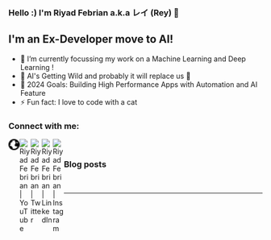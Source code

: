 ### Hello :) I'm Riyad Febrian a.k.a レイ (Rey) 👋

## I'm an Ex-Developer move to AI!

- 🔭 I’m currently focussing my work on a Machine Learning and Deep Learning !
- 🌱 AI's Getting Wild and probably it will replace us 🤣
- 🥅 2024 Goals: Building High Performance Apps with Automation and AI Feature
- ⚡ Fun fact: I love to code with a cat

### Connect with me:

[<img align="left" alt="wwww.riyadfebrian.com" width="22px" src="https://raw.githubusercontent.com/iconic/open-iconic/master/svg/globe.svg" />][website]
[<img align="left" alt="Riyad Febrian | YouTube" width="22px" src="https://cdn.jsdelivr.net/npm/simple-icons@v3/icons/youtube.svg" />][youtube]
[<img align="left" alt="Riyad Febrian | Twitter" width="22px" src="https://cdn.jsdelivr.net/npm/simple-icons@v3/icons/twitter.svg" />][twitter]
[<img align="left" alt="Riyad Febrian | LinkedIn" width="22px" src="https://cdn.jsdelivr.net/npm/simple-icons@v3/icons/linkedin.svg" />][linkedin]
[<img align="left" alt="Riyad Febrian | Instagram" width="22px" src="https://cdn.jsdelivr.net/npm/simple-icons@v3/icons/instagram.svg" />][instagram]

<br />

### Blog posts

<!-- BLOG-POST-LIST:START
- [Bermanfaat di Twitter dengan menjadi Twitter Developer](https://medium.com/@riyadfebrian/bermanfaat-di-twitter-dengan-menjadi-twitter-developer-fedc72b1f8a5?source=rss-19f2d4d09bff------2)
<!-- BLOG-POST-LIST:END -->

<br />

---

[website]: https://riyadfebrian.com
[twitter]: https://twitter.com/riyadfebrian
[youtube]: https://youtube.com/riyadfebrian
[instagram]: https://instagram.com/riyadfebrian
[linkedin]: https://linkedin.com/in/riyadfebrian
[Python]: https://www.python.org
[Html]: https://html5test.com/
[CSS3]: https://www.w3.org/TR/2001/WD-css3-roadmap-20010523/
[Sass]: https://sass-lang.com/
[JavaScript]: https://www.javascript.com/
[React]: https://reactjs.org/
[Django]: https://www.djangoproject.com/
[Flask]: https://flask.palletsprojects.com/
[NodeJS]: https://nodejs.org/en/
[Postgre]: https://www.postgresql.org/
[MongoDB]: https://www.mongodb.com/
[Pycharm]: https://www.jetbrains.com/pycharm/
[VSCode]: https://code.visualstudio.com/
[Jupyter Notebook]: https://jupyter.org/
[Unity]: https://unity3d.com/machine-learning
[Git]: https://git-scm.com/
[GitHub]: https://github.com/
[CLI]: http://linuxcommand.org/
[Docker]: https://www.docker.com/
